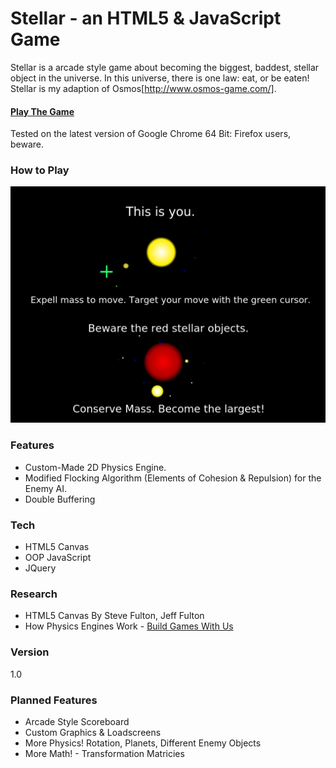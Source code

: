 # Stellar - an HTML5 & JavaScript Game

Stellar is a arcade style game about becoming the biggest, baddest, stellar object in the universe. In this universe, there is one law: eat, or be eaten! Stellar is my adaption of Osmos[http://www.osmos-game.com/].

#### [Play The Game](http://ugotsoul.github.io/Stellar/)  
Tested on the latest version of Google Chrome 64 Bit: Firefox users, beware.

### How to Play
![How To Play](https://raw.githubusercontent.com/ugotsoul/Stellar/master/static/imgs/help.png "How To Play")

### Features
 - Custom-Made 2D Physics Engine.  
 - Modified Flocking Algorithm (Elements of Cohesion & Repulsion) for the Enemy AI.
 - Double Buffering

### Tech
 - HTML5 Canvas
 - OOP JavaScript
 - JQuery  

### Research
 - HTML5 Canvas By Steve Fulton, Jeff Fulton
 - How Physics Engines Work - [Build Games With Us](http://buildnewgames.com/gamephysics/)
 
### Version
1.0

### Planned Features
- Arcade Style Scoreboard  
- Custom Graphics & Loadscreens
- More Physics! Rotation, Planets, Different Enemy Objects
- More Math! - Transformation Matricies




